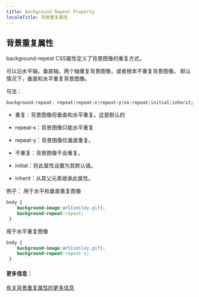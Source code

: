 ```yaml
---
title: Background Repeat Property
localeTitle: 背景重复属性
---
```

## 背景重复属性

background-repeat CSS属性定义了背景图像的重复方式。

可以沿水平轴，垂直轴，两个轴重复背景图像，或者根本不重复背景图像。 默认情况下，垂直和水平重复背景图像。

句法：

```css
background-repeat: repeat|repeat-x|repeat-y|no-repeat|initial|inherit; 
```

*   重复：背景图像将垂直和水平重复。这是默认的
    
*   repeat-x：背景图像只能水平重复
    
*   repeat-y：背景图像仅垂直重复。
    
*   不重复：背景图像不会重复。
    
*   initial：将此属性设置为其默认值。
    
*   inherit：从其父元素继承此属性。
    

例子： 用于水平和垂直重复图像

```css
body { 
    background-image:url(smiley.gif); 
    background-repeat:repeat; 
 } 
```

用于水平重复图像

```css
body { 
    background-image:url(smiley.gif); 
    background-repeat:repeat-x; 
 } 
```

#### 更多信息：

[有关背景重复属性的更多信息](https://developer.mozilla.org/en-US/docs/Web/CSS/background-repeat)